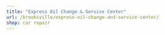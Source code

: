 ```yaml
---
title: "Express Oil Change & Service Center"
url: /brooksville/express-oil-change-and-service-center/
shop: car repair
---
```

